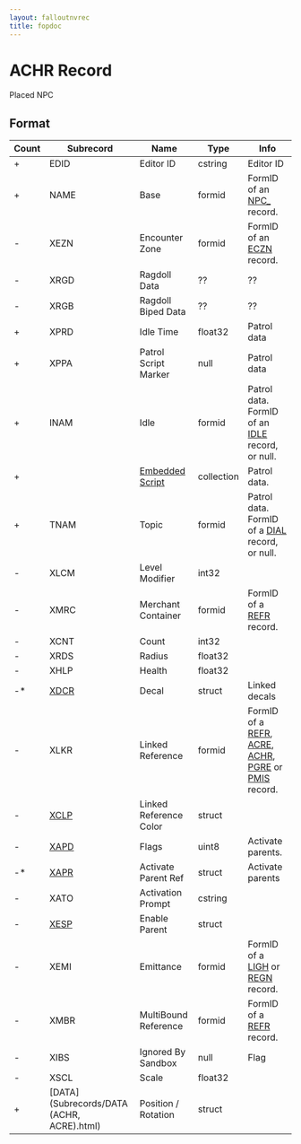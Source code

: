 ```yaml
---
layout: falloutnvrec
title: fopdoc
---
```

ACHR Record
===========

Placed NPC

## Format

Count | Subrecord | Name | Type | Info
------|-------|------|------|-----
+ | EDID | Editor ID | cstring | Editor ID
+ | NAME | Base | formid | FormID of an [NPC_](NPC_.html) record.
- | XEZN | Encounter Zone | formid | FormID of an [ECZN](ECZN.html) record.
- | XRGD | Ragdoll Data | ?? | ??
- | XRGB | Ragdoll Biped Data | ?? | ??
+ | XPRD | Idle Time | float32 | Patrol data
+ | XPPA | Patrol Script Marker | null | Patrol data
+ | INAM | Idle | formid | Patrol data. FormID of an [IDLE](IDLE.html) record, or null.
+ | | [Embedded Script](Subrecords/Script.html) | collection | Patrol data.
+ | TNAM | Topic | formid | Patrol data. FormID of a [DIAL](DIAL.html) record, or null.
- | XLCM | Level Modifier | int32 |
- | XMRC | Merchant Container | formid | FormID of a [REFR](REFR.html) record.
- | XCNT | Count | int32 |
- | XRDS | Radius | float32 |
- | XHLP | Health | float32 |
-* | [XDCR](Subrecords/XDCR.html) | Decal | struct | Linked decals
- | XLKR | Linked Reference | formid | FormID of a [REFR](REFR.html), [ACRE](ACRE.html), [ACHR](ACHR.html), [PGRE](PGRE.html) or [PMIS](PMIS.html) record.
- | [XCLP](Subrecords/XCLP.html) | Linked Reference Color | struct |
- | [XAPD](Subrecords/XAPD.html) | Flags | uint8 | Activate parents.
-* | [XAPR](Subrecords/XAPR.html) | Activate Parent Ref | struct | Activate parents
- | XATO | Activation Prompt | cstring |
- | [XESP](Subrecords/XESP.html) | Enable Parent | struct |
- | XEMI | Emittance | formid | FormID of a [LIGH](LIGH.html) or [REGN](REGN.html) record.
- | XMBR | MultiBound Reference | formid | FormID of a [REFR](REFR.html) record.
- | XIBS | Ignored By Sandbox | null | Flag
- | XSCL | Scale | float32 |
+ | [DATA](Subrecords/DATA (ACHR, ACRE).html) | Position / Rotation | struct |
